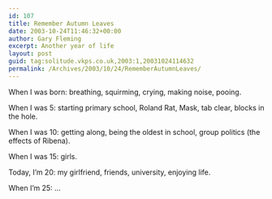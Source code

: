 ```yaml
---
id: 107
title: Remember Autumn Leaves
date: 2003-10-24T11:46:32+00:00
author: Gary Fleming
excerpt: Another year of life
layout: post
guid: tag:solitude.vkps.co.uk,2003:1,20031024114632
permalink: /Archives/2003/10/24/RememberAutumnLeaves/
---
```

When I was born: breathing, squirming, crying, making noise, pooing.

When I was 5: starting primary school, Roland Rat, Mask, tab clear, blocks in the hole.

When I was 10: getting along, being the oldest in school, group politics (the effects of Ribena).

When I was 15: girls.

Today, I&#8217;m 20: my girlfriend, friends, university, enjoying life.

When I&#8217;m 25: &#8230;